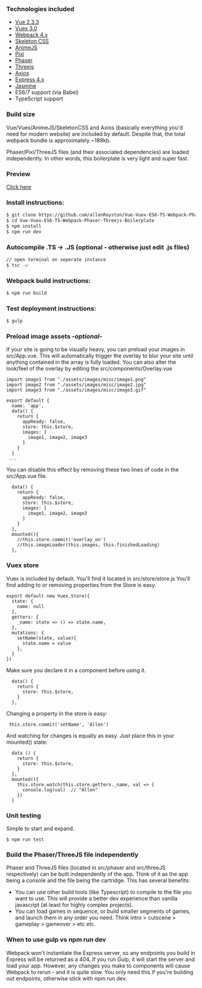### Technologies included
- [Vue 2.3.3](https://vuejs.org/) 
- [Vuex 3.0](https://github.com/vuejs/vuex)
- [Webpack 4.x](https://webpack.js.org/)
- [Skeleton CSS](http://getskeleton.com/)
- [AnimeJS](http://animejs.com/)
- [Pixi](http://www.pixijs.com/) 
- [Phaser](https://phaser.io/)
- [Threejs](https://threejs.org/)
- [Axios](https://github.com/axios/axios)
- [Express 4.x](https://expressjs.com/) 
- [Jasmine](https://jasmine.github.io/)
- ES6/7 support (via Babel) 
- TypeScript support

### Build size
Vue/Vuex/AnimeJS/SkeletonCSS and Axios (basically everything you'd need for modern website) are included by default.  Despite that, the total webpack bundle is approximately ~189kb.  

Phaser/Pixi/ThreeJS files (and their associated dependencies) are loaded independently.  In other words, this boilerplate is very light and super fast.


### Preview
[Click here](https://vue-vuex-es6-webpack-phaser-bp.herokuapp.com/#/)

### Install instructions:
```sh
$ git clone https://github.com/allenRoyston/Vue-Vuex-ES6-TS-Webpack-Phaser-Threejs-Boilerplate.git
$ cd Vue-Vuex-ES6-TS-Webpack-Phaser-Threejs-Boilerplate
$ npm install
$ npm run dev
```

### Autocompile .TS -> .JS (optional - otherwise just edit .js files)
```sh
// open terminal on seperate instance
$ tsc -w
```

### Webpack build instructions:
```sh
$ npm run build
```

### Test deployment instructions:
```sh
$ gulp
```

### Preload image assets -*optional*-
If your site is going to be visually heavy, you can preload your images in src/App.vue.  This will automatically trigger the overlay to blur your site until anything contained in the array is fully loaded.  You can also alter the look/feel of the overlay by editing the src/components/Overlay.vue

```
import image1 from "./assets/images/misc/image1.png"
import image2 from "./assets/images/misc/image2.jpg"
import image3 from "./assets/images/misc/image3.gif"

export default {
  name: 'app',
  data() {
    return {
      appReady: false,
      store: this.$store,
      images: [
        image1, image2, image3
      ]
    }
  }
 ...
```

You can disable this effect by removing these two lines of code in the src/App.vue file.
```
  data() {
    return {
      appReady: false,
      store: this.$store,
      images: [
        image1, image2, image3
      ]
    }
  },
  mounted(){
    //this.store.commit('overlay_on')
    //this.imageLoader(this.images, this.finishedLoading)
  },
```

### Vuex store
Vuex is included by default. You'll find it located in src/store/store.js
You'll find adding to or removing properties from the Store is easy.  
```
export default new Vuex.Store({
  state: {
    name: null
  },
  getters: {
    _name: state => () => state.name,
  },
  mutations: {
    setName(state, value){
      state.name = value
    },
  }
})

```

Make sure you declare it in a component before using it.  
```
  data() {
    return {
      store: this.$store,
    }
  },
```

Changing a property in the store is easy:
```
 this.store.commit('setName', 'Allen')
```

And watching for changes is equally as easy.  Just place this in your mounted() state:
```
  data () {
    return {
      store: this.$store,
    }
  },
  mounted(){
    this.store.watch(this.store.getters._name, val => {
      console.log(val)  // "Allen"
    })
  }
```

### Unit testing
Simple to start and expand.  
```
$ npm run test
```

### Build the Phaser/ThreeJS file independently
Phaser and ThreeJS files (located in src/phaser and src/threeJS respectively) can be built independently of the app.  Think of it as the app being a console and the file being the cartridge.  This has several benefits:  
- You can use other build tools (like Typescript) to compile to the file you want to use.  This will provide a better dev experience than vanilla javascript (at least for highly complex projects).
- You can load games in sequence, or build smaller segments of games, and launch them in any order you need.  Think intro > cutscene > gameplay > gameover > etc etc.


### When to use gulp vs npm run dev
Webpack won't instantiate the Express server, so any endpoints you build in Express will be returned as a 404.  If you run Gulp, it will start the server and load your app.  However, any changes you make to components will cause Webpack to rerun - and it is quite slow.  You only need this if you're building out endpoints, otherwise stick with npm run dev.
